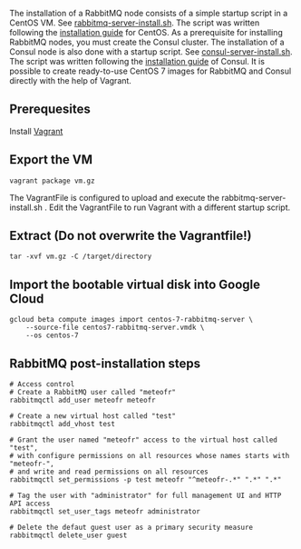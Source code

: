 The installation of a RabbitMQ node consists of a simple startup script in a CentOS VM.
See [rabbitmq-server-install.sh](rabbitmq-server-install.sh). The script was written following the [installation guide](https://www.rabbitmq.com/install-rpm.html) for CentOS.
As a prerequisite for installing RabbitMQ nodes, you must create the Consul cluster. The installation of a Consul node is also done with a startup script. See [consul-server-install.sh](consul-server-install.sh). The script was written following the [installation guide](https://learn.hashicorp.com/consul/datacenter-deploy/deployment-guide) of Consul.
It is possible to create ready-to-use CentOS 7 images for RabbitMQ and Consul directly with the help of Vagrant.

## Prerequesites
Install [Vagrant](https://www.vagrantup.com)

## Export the VM
```
vagrant package vm.gz
```

The VagrantFile is configured to upload and execute the rabbitmq-server-install.sh .
Edit the VagrantFile to run Vagrant with a different startup script. 

## Extract (Do not overwrite the Vagrantfile!)
```
tar -xvf vm.gz -C /target/directory
```


## Import the bootable virtual disk into Google Cloud
```
gcloud beta compute images import centos-7-rabbitmq-server \
    --source-file centos7-rabbitmq-server.vmdk \
    --os centos-7
```


## RabbitMQ post-installation steps

```
# Access control
# Create a RabbitMQ user called "meteofr"
rabbitmqctl add_user meteofr meteofr

# Create a new virtual host called "test"
rabbitmqctl add_vhost test

# Grant the user named "meteofr" access to the virtual host called "test", 
# with configure permissions on all resources whose names starts with "meteofr-", 
# and write and read permissions on all resources
rabbitmqctl set_permissions -p test meteofr "^meteofr-.*" ".*" ".*"

# Tag the user with "administrator" for full management UI and HTTP API access
rabbitmqctl set_user_tags meteofr administrator

# Delete the defaut guest user as a primary security measure
rabbitmqctl delete_user guest
```
